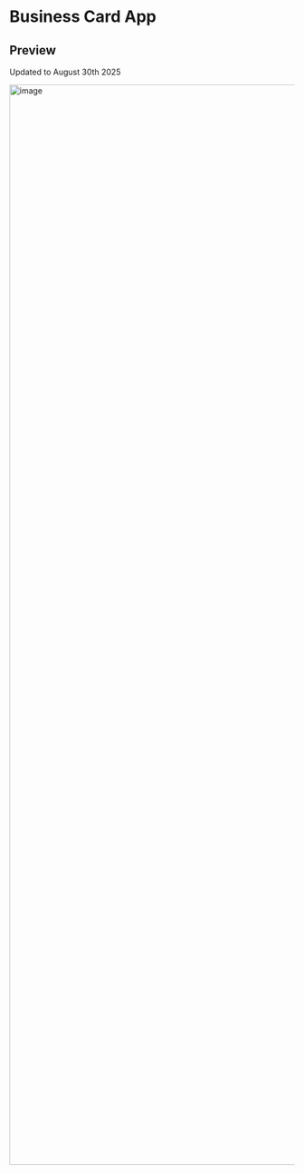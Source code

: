 # Business Card App

## Preview

Updated to August 30th 2025

<img width="879" height="1905" alt="image" src="https://github.com/user-attachments/assets/98db7b24-f28d-47e3-b139-4f13c8b171cb" />

